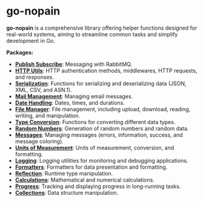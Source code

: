 # go-nopain

**go-nopain** is a comprehensive library offering helper functions designed for real-world systems, aiming to streamline common tasks and simplify development in Go.

**Packages:**
- [**Publish Subscribe**](/pubsub): Messaging with RabbitMQ.
- [**HTTP Utils**](/httputils): HTTP authentication methods, middlewares, HTTP requests, and responses.
- [**Serialization**](/serialization): Functions for serializing and deserializing data (JSON, XML, CSV, and ASN.1).
- [**Mail Management**](/mailer): Managing email messages.
- [**Date Handling**](/datetime): Dates, times, and durations.
- [**File Manager**](/filemanager): File management, including upload, download, reading, writing, and manipulation.
- [**Type Conversion**](/conversion): Functions for converting different data types.
- [**Random Numbers**](/random): Generation of random numbers and random data.
- [**Messages**](/messages): Managing messages (errors, information, success, and message coloring).
- [**Units of Measurement**](/units): Units of measurement, conversion, and formatting.
- [**Logging**](/logging): Logging utilities for monitoring and debugging applications.
- [**Formatters**](/formatter): Formatters for data presentation and formatting.
- [**Reflection**](/reflection): Runtime type manipulation.
- [**Calculations**](/calculations): Mathematical and numerical calculations.
- [**Progress**](/progress): Tracking and displaying progress in long-running tasks.
- [**Collections**](/collections): Data structure manipulation.